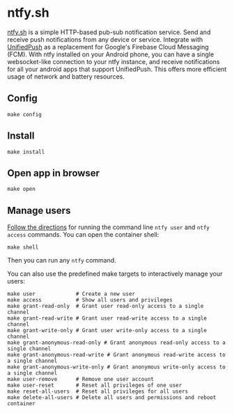 # ntfy.sh

[ntfy.sh](https://ntfy.sh) is a simple HTTP-based pub-sub notification
service. Send and receive push notifications from any device or
service. Integrate with [UnifiedPush](https://unifiedpush.org/) as a
replacement for Google's Firebase Cloud Messaging (FCM). With ntfy
installed on your Android phone, you can have a single websocket-like
connection to your ntfy instance, and receive notifications for all
your android apps that support UnifiedPush. This offers more efficient
usage of network and battery resources.

## Config

```
make config
```

## Install

```
make install
```

## Open app in browser

```
make open
```

## Manage users

[Follow the directions](https://ntfy.sh/docs/config/#users-and-roles)
for running the command line `ntfy user` and `ntfy access` commands.
You can open the container shell:

```
make shell
```

Then you can run any `ntfy` command.

You can also use the predefined make targets to interactively manage
your users:

```
make user             # Create a new user
make access           # Show all users and privileges
make grant-read-only  # Grant user read-only access to a single channel
make grant-read-write # Grant user read-write access to a single channel
make grant-write-only # Grant user write-only access to a single channel
make grant-anonymous-read-only # Grant anonymous read-only access to a single channel
make grant-anonymous-read-write # Grant anonymous read-write access to a single channel
make grant-anonymous-write-only # Grant anonymous write-only access to a single channel
make user-remove      # Remove one user account
make user-reset       # Reset all privileges of one user
make reset-all-users  # Reset all privileges for all users
make delete-all-users # Delete all users and permissions and reboot container
```
